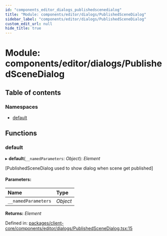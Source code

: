 ```yaml
---
id: "components_editor_dialogs_publishedscenedialog"
title: "Module: components/editor/dialogs/PublishedSceneDialog"
sidebar_label: "components/editor/dialogs/PublishedSceneDialog"
custom_edit_url: null
hide_title: true
---
```


# Module: components/editor/dialogs/PublishedSceneDialog

## Table of contents

### Namespaces

- [default](components_editor_dialogs_publishedscenedialog.default.md)

## Functions

### default

▸ **default**(`__namedParameters`: *Object*): *Element*

[PublishedSceneDialog used to show dialog when scene get published]

#### Parameters:

Name | Type |
:------ | :------ |
`__namedParameters` | *Object* |

**Returns:** *Element*

Defined in: [packages/client-core/components/editor/dialogs/PublishedSceneDialog.tsx:15](https://github.com/xr3ngine/xr3ngine/blob/66a84a950/packages/client-core/components/editor/dialogs/PublishedSceneDialog.tsx#L15)
